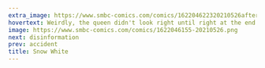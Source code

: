 ```yaml
---
extra_image: https://www.smbc-comics.com/comics/162204622320210526after.png
hovertext: Weirdly, the queen didn't look right until right at the end I stuck on the eyeshadow.
image: https://www.smbc-comics.com/comics/1622046155-20210526.png
next: disinformation
prev: accident
title: Snow White
---
```

